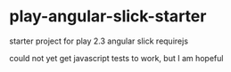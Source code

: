 play-angular-slick-starter
==========================

starter project for play 2.3 angular slick requirejs

could not yet get javascript tests to work, but I am hopeful

